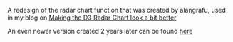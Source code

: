 A redesign of the radar chart function that was created by alangrafu, used in my blog on [Making the D3 Radar Chart look a bit better](http://www.visualcinnamon.com/2013/09/making-d3-radar-chart-look-bit-better.html)

An even newer version created 2 years later can be found [here](http://bl.ocks.org/nbremer/21746a9668ffdf6d8242)